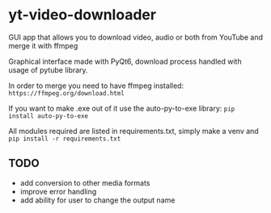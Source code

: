 # yt-video-downloader
GUI app that allows you to download video, audio or both from YouTube and merge it with ffmpeg

Graphical interface made with PyQt6, download process handled with usage of pytube library.

In order to merge you need to have ffmpeg installed: ``https://ffmpeg.org/download.html``

If you want to make .exe out of it use the auto-py-to-exe library: ``pip install auto-py-to-exe``

All modules required are listed in requirements.txt, simply make a venv and ``pip install -r requirements.txt``

## TODO
- add conversion to other media formats
- improve error handling
- add ability for user to change the output name
